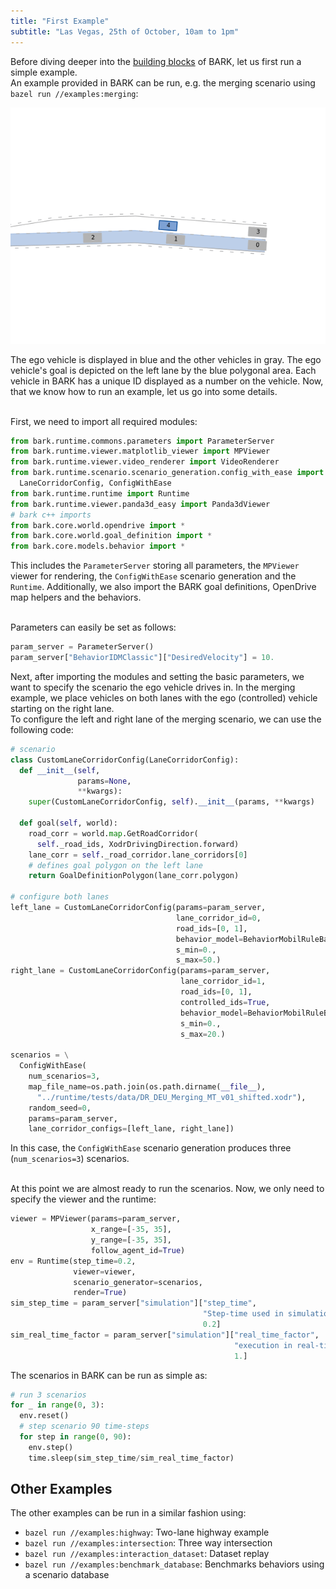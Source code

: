 ```yaml
---
title: "First Example"
subtitle: "Las Vegas, 25th of October, 10am to 1pm"
---
```


Before diving deeper into the [building blocks](/tutorials/building_blocks/) of BARK, let us first run a simple example.
<br />
An example provided in BARK can be run, e.g. the merging scenario using `bazel run //examples:merging`:

<div align="center">

![BARK Simulator](../images/merging.gif)

</div>
The ego vehicle is displayed in blue and the other vehicles in gray.
The ego vehicle's goal is depicted on the left lane by the blue polygonal area.
Each vehicle in BARK has a unique ID displayed as a number on the vehicle.
Now, that we know how to run an example, let us go into some details.
<br /><br />

First, we need to import all required modules:
```python
from bark.runtime.commons.parameters import ParameterServer
from bark.runtime.viewer.matplotlib_viewer import MPViewer
from bark.runtime.viewer.video_renderer import VideoRenderer
from bark.runtime.scenario.scenario_generation.config_with_ease import \
  LaneCorridorConfig, ConfigWithEase
from bark.runtime.runtime import Runtime
from bark.runtime.viewer.panda3d_easy import Panda3dViewer
# bark c++ imports
from bark.core.world.opendrive import *
from bark.core.world.goal_definition import *
from bark.core.models.behavior import *
```
This includes the `ParameterServer` storing all parameters, the `MPViewer` viewer for rendering, the `ConfigWithEase` scenario generation and the `Runtime`.
Additionally, we also import the BARK goal definitions, OpenDrive map helpers and the behaviors.
<br />
<br />


Parameters can easily be set as follows:

```python
param_server = ParameterServer()
param_server["BehaviorIDMClassic"]["DesiredVelocity"] = 10.
```

Next, after importing the modules and setting the basic parameters, we want to specify the scenario the ego vehicle drives in.
In the merging example, we place vehicles on both lanes with the ego (controlled) vehicle starting on the right lane.<br/>
To configure the left and right lane of the merging scenario, we can use the following code:

```python
# scenario
class CustomLaneCorridorConfig(LaneCorridorConfig):
  def __init__(self,
               params=None,
               **kwargs):
    super(CustomLaneCorridorConfig, self).__init__(params, **kwargs)
  
  def goal(self, world):
    road_corr = world.map.GetRoadCorridor(
      self._road_ids, XodrDrivingDirection.forward)
    lane_corr = self._road_corridor.lane_corridors[0]
    # defines goal polygon on the left lane
    return GoalDefinitionPolygon(lane_corr.polygon)

# configure both lanes
left_lane = CustomLaneCorridorConfig(params=param_server,
                                     lane_corridor_id=0,
                                     road_ids=[0, 1],
                                     behavior_model=BehaviorMobilRuleBased(param_server),
                                     s_min=0.,
                                     s_max=50.)
right_lane = CustomLaneCorridorConfig(params=param_server,
                                      lane_corridor_id=1,
                                      road_ids=[0, 1],
                                      controlled_ids=True,
                                      behavior_model=BehaviorMobilRuleBased(param_server),
                                      s_min=0.,
                                      s_max=20.)

scenarios = \
  ConfigWithEase(
    num_scenarios=3,
    map_file_name=os.path.join(os.path.dirname(__file__),
      "../runtime/tests/data/DR_DEU_Merging_MT_v01_shifted.xodr"),
    random_seed=0,
    params=param_server,
    lane_corridor_configs=[left_lane, right_lane])
```

In this case, the `ConfigWithEase` scenario generation produces three (`num_scenarios=3`) scenarios.
<br/>
<br/>

At this point we are almost ready to run the scenarios.
Now, we only need to specify the viewer and the runtime:

```python
viewer = MPViewer(params=param_server,
                  x_range=[-35, 35],
                  y_range=[-35, 35],
                  follow_agent_id=True)
env = Runtime(step_time=0.2,
              viewer=viewer,
              scenario_generator=scenarios,
              render=True)
sim_step_time = param_server["simulation"]["step_time",
                                           "Step-time used in simulation",
                                           0.2]
sim_real_time_factor = param_server["simulation"]["real_time_factor",
                                                  "execution in real-time or faster",
                                                  1.]
```

The scenarios in BARK can be run as simple as:
```python
# run 3 scenarios
for _ in range(0, 3):
  env.reset()
  # step scenario 90 time-steps
  for step in range(0, 90):
    env.step()
    time.sleep(sim_step_time/sim_real_time_factor)
```


## Other Examples
The other examples can be run in a similar fashion using:

* `bazel run //examples:highway`: Two-lane highway example
* `bazel run //examples:intersection`: Three way intersection
* `bazel run //examples:interaction_dataset`: Dataset replay
* `bazel run //examples:benchmark_database`: Benchmarks behaviors using a scenario database